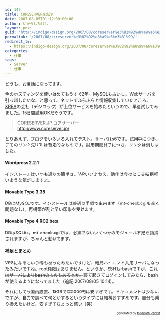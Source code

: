 ```yaml
---
id: 145
title: CORESERVERを試す
date: 2007-08-05T01:12:00+00:00
author: いがらしたけし
layout: post
guid: 'http://indigo-design.org/2007/08/coreserver%e3%82%92%e8%a9%a6%e3%81%99/'
permalink: '/2007/08/coreserver%e3%82%92%e8%a9%a6%e3%81%99/'
redirect_to:
  - https://indigo-design.org/2007/08/coreserver%e3%82%92%e8%a9%a6%e3%81%99/
categories:
  - 仕事
tags:
  - Server
  - 仕事
---
```

<p>どうも、お世話になってます。</p><p>今のホスティングを使い始めてもうすぐ2年。MySQLも古いし、Webサーバを引っ越したいな、と思って、ネットでふらふらと情報収集していたところ、<a href="http://www.xrea.com/">XREA</a>の会社（デジロック）が上位サービスを始めたというので、早速試してみました。15日間試用OKだそうです。</p><blockquote>CORESERVER.JP コアサーバー<br /><a href="http://www.coreserver.jp/">http://www.coreserver.jp/</a></blockquote><p>とりあえず、ブログをいろいろ入れてテスト。サーバはs6です。<s>試用中につき、デモのリンク先URLは暫定的なものです。</s>試用期間終了につき、リンクは消しました。</p><h4>Wordpress 2.2.1</h4><p>インストールはいつも通りの簡単さ。WPいいよねえ。動作は今のところ結構軽いような気がしますよ。</p><h4>Movable Type 3.35</h4><p>DBはMySQLです。インストールは普通の手順で出来ます（mt-check.cgiも全く問題なし）。再構築が割と早い印象を受けます。</p><h4>Movable Type 4 RC2 beta</h4><p>DBはSQLite。mt-check.cgiでは、必須でないいくつかのモジュール不足を指摘されますが、ちゃんと動いてます。</p><p></p><h4>補足とまとめ</h4><p>VPSになるという噂もあったみたいですけど、結局ハイエンド共用サーバになったみたいですね。root権限はありません。<s>というか、SSHもrbashですが、これはサーバによりbashのものもあるとか。</s>寝て起きてログインしてみたら、bashが使えるようになってました（追記 2007/08/05 10:14）。</p><p>それにしても国内設置、15GBで年5000円は安すぎです。ドキュメントは少ないですが、自力で調べて何とかするというタイプには結構おすすめです。自分も乗り換えたいけど、安すぎてちょっと怖い（笑）</p><!--feedpath info start--><div style="text-align: right;font-size: 10px">&nbsp;&nbsp;<span>generated by <a href="http://feedpath.jp" title="feedpath Rabbit" target="_blank">feedpath Rabbit</a></span></div><!--feedpath info end-->